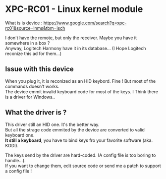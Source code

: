 # XPC-RC01 - Linux kernel module

What is is device : https://www.google.com/search?q=xpc-rc01&source=lnms&tbm=isch

I don't have the remote, but only the receiver. Maybe you have it somewhere in a box ?\
Anyway, Logitech Harmony have it in its database... (I Hope Logitech reconize this ad for them...)


## Issue with this device
When you plug it, it is reconized as an HID keybord. Fine ! But most of the commands doesn't works.\
The device emmit invalid keyboard code for most of the keys. I Think there is a driver for Windows..

## What the driver is ?
This driver still an HID one. It's the better way. \
But all the strage code emmited by the device are converted to valid keyboard one. \
**It still a keyboard**, you have to bind keys fro your favorite software (aka. KODI).

The keys send by the driver are hard-coded. (A config file is too boring to handle...). \
If you want to change them, edit source code or send me a patch to support a config file !


